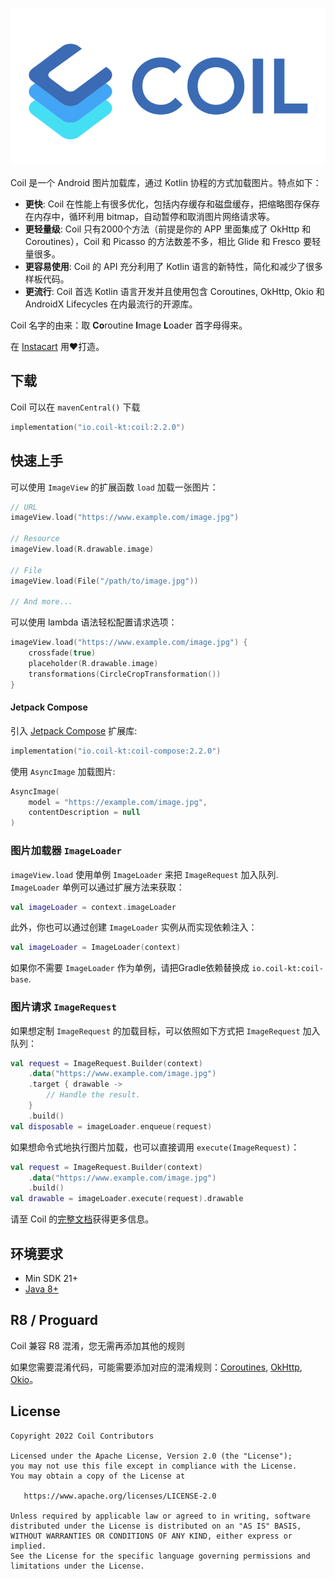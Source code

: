 ![Coil](logo.svg)

Coil 是一个 Android 图片加载库，通过 Kotlin 协程的方式加载图片。特点如下：

- **更快**: Coil 在性能上有很多优化，包括内存缓存和磁盘缓存，把缩略图存保存在内存中，循环利用 bitmap，自动暂停和取消图片网络请求等。
- **更轻量级**: Coil 只有2000个方法（前提是你的 APP 里面集成了 OkHttp 和 Coroutines），Coil 和 Picasso 的方法数差不多，相比 Glide 和 Fresco 要轻量很多。
- **更容易使用**: Coil 的 API 充分利用了 Kotlin 语言的新特性，简化和减少了很多样板代码。
- **更流行**: Coil 首选 Kotlin 语言开发并且使用包含 Coroutines, OkHttp, Okio 和 AndroidX Lifecycles 在内最流行的开源库。

Coil 名字的由来：取 **Co**routine **I**mage **L**oader 首字母得来。

在 [Instacart](https://www.instacart.com) 用❤️打造。

## 下载

Coil 可以在 `mavenCentral()` 下载

```kotlin
implementation("io.coil-kt:coil:2.2.0")
```

## 快速上手

可以使用 `ImageView` 的扩展函数 `load` 加载一张图片：
```kotlin
// URL
imageView.load("https://www.example.com/image.jpg")

// Resource
imageView.load(R.drawable.image)

// File
imageView.load(File("/path/to/image.jpg"))

// And more...
```

可以使用 lambda 语法轻松配置请求选项：

```kotlin
imageView.load("https://www.example.com/image.jpg") {
    crossfade(true)
    placeholder(R.drawable.image)
    transformations(CircleCropTransformation())
}
```
#### Jetpack Compose

引入 [Jetpack Compose](https://developer.android.com/jetpack/compose) 扩展库:

```kotlin
implementation("io.coil-kt:coil-compose:2.2.0")
```

使用 `AsyncImage` 加载图片:

```kotlin
AsyncImage(
    model = "https://example.com/image.jpg",
    contentDescription = null
)
```

### 图片加载器 `ImageLoader`
`imageView.load` 使用单例 `ImageLoader` 来把 `ImageRequest` 加入队列. `ImageLoader` 单例可以通过扩展方法来获取：
```kotlin
val imageLoader = context.imageLoader
```

此外，你也可以通过创建 `ImageLoader` 实例从而实现依赖注入：
```kotlin
val imageLoader = ImageLoader(context)
```

如果你不需要 `ImageLoader` 作为单例，请把Gradle依赖替换成 `io.coil-kt:coil-base`.

### 图片请求 `ImageRequest`

如果想定制 `ImageRequest` 的加载目标，可以依照如下方式把 `ImageRequest` 加入队列：

```kotlin
val request = ImageRequest.Builder(context)
    .data("https://www.example.com/image.jpg")
    .target { drawable ->
        // Handle the result.
    }
    .build()
val disposable = imageLoader.enqueue(request)
```

如果想命令式地执行图片加载，也可以直接调用 `execute(ImageRequest)`：

```kotlin
val request = ImageRequest.Builder(context)
    .data("https://www.example.com/image.jpg")
    .build()
val drawable = imageLoader.execute(request).drawable
```

请至 Coil 的[完整文档](https://coil-kt.github.io/coil/getting_started/)获得更多信息。

## 环境要求

- Min SDK 21+
- [Java 8+](https://coil-kt.github.io/coil/faq/#how-do-i-target-java-8)

## R8 / Proguard

Coil 兼容 R8 混淆，您无需再添加其他的规则

如果您需要混淆代码，可能需要添加对应的混淆规则：[Coroutines](https://github.com/Kotlin/kotlinx.coroutines/blob/master/kotlinx-coroutines-core/jvm/resources/META-INF/proguard/coroutines.pro), [OkHttp](https://github.com/square/okhttp/blob/master/okhttp/src/jvmMain/resources/META-INF/proguard/okhttp3.pro), [Okio](https://github.com/square/okio/blob/master/okio/src/jvmMain/resources/META-INF/proguard/okio.pro)。

## License

    Copyright 2022 Coil Contributors

    Licensed under the Apache License, Version 2.0 (the "License");
    you may not use this file except in compliance with the License.
    You may obtain a copy of the License at

       https://www.apache.org/licenses/LICENSE-2.0

    Unless required by applicable law or agreed to in writing, software
    distributed under the License is distributed on an "AS IS" BASIS,
    WITHOUT WARRANTIES OR CONDITIONS OF ANY KIND, either express or implied.
    See the License for the specific language governing permissions and
    limitations under the License.
